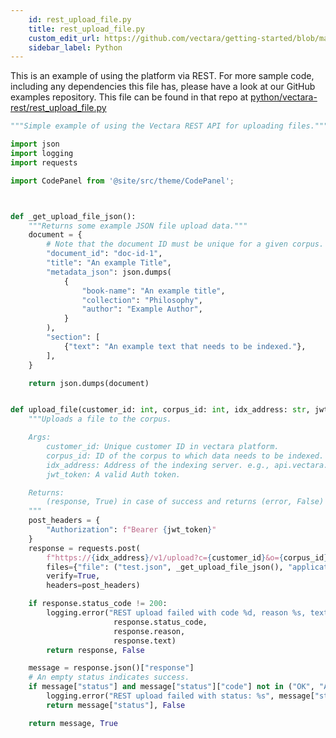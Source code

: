 ```yaml
---
    id: rest_upload_file.py
    title: rest_upload_file.py
    custom_edit_url: https://github.com/vectara/getting-started/blob/main/language-examples/python/vectara-rest/rest_upload_file.py
    sidebar_label: Python
---
```


This is an example of using the platform via REST.  For more sample code, including any dependencies this file has, please have a look at our GitHub examples repository.  This file can be found in that repo at <a href="https://github.com/vectara/getting-started/tree/main/language-examples/python/vectara-rest/rest_upload_file.py">python/vectara-rest/rest_upload_file.py</a>

```py title="python/vectara-rest/rest_upload_file.py"
"""Simple example of using the Vectara REST API for uploading files."""

import json
import logging
import requests

import CodePanel from '@site/src/theme/CodePanel';



def _get_upload_file_json():
    """Returns some example JSON file upload data."""
    document = {
        # Note that the document ID must be unique for a given corpus.
        "document_id": "doc-id-1",
        "title": "An example Title",
        "metadata_json": json.dumps(
            {
                "book-name": "An example title",
                "collection": "Philosophy",
                "author": "Example Author",
            }
        ),
        "section": [
            {"text": "An example text that needs to be indexed."},
        ],
    }

    return json.dumps(document)


def upload_file(customer_id: int, corpus_id: int, idx_address: str, jwt_token: str):
    """Uploads a file to the corpus.

    Args:
        customer_id: Unique customer ID in vectara platform.
        corpus_id: ID of the corpus to which data needs to be indexed.
        idx_address: Address of the indexing server. e.g., api.vectara.io
        jwt_token: A valid Auth token.

    Returns:
        (response, True) in case of success and returns (error, False) in case of failure.
    """
    post_headers = {
        "Authorization": f"Bearer {jwt_token}"
    }
    response = requests.post(
        f"https://{idx_address}/v1/upload?c={customer_id}&o={corpus_id}",
        files={"file": ("test.json", _get_upload_file_json(), "application/json")},
        verify=True,
        headers=post_headers)

    if response.status_code != 200:
        logging.error("REST upload failed with code %d, reason %s, text %s",
                       response.status_code,
                       response.reason,
                       response.text)
        return response, False

    message = response.json()["response"]
    # An empty status indicates success.
    if message["status"] and message["status"]["code"] not in ("OK", "ALREADY_EXISTS"):
        logging.error("REST upload failed with status: %s", message["status"])
        return message["status"], False

    return message, True

```
